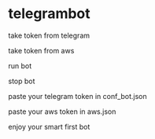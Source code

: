 # telegrambot
take token from telegram

take token from aws

run bot

stop bot

paste your telegram token in conf_bot.json

paste your aws token in aws.json

enjoy your smart first bot
